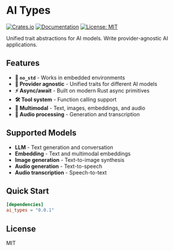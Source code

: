 # AI Types

[![Crates.io](https://img.shields.io/crates/v/ai_types.svg)](https://crates.io/crates/ai_types)
[![Documentation](https://docs.rs/ai_types/badge.svg)](https://docs.rs/ai_types)
[![License: MIT](https://img.shields.io/badge/License-MIT-yellow.svg)](https://opensource.org/licenses/MIT)

Unified trait abstractions for AI models. Write provider-agnostic AI applications.

## Features

- **🚫 `no_std`** - Works in embedded environments
- **🔧 Provider agnostic** - Unified traits for different AI models
- **⚡ Async/await** - Built on modern Rust async primitives
- **🛠️ Tool system** - Function calling support
- **📸 Multimodal** - Text, images, embeddings, and audio
- **🎵 Audio processing** - Generation and transcription

## Supported Models

- **LLM** - Text generation and conversation
- **Embedding** - Text and multimodal embeddings
- **Image generation** - Text-to-image synthesis
- **Audio generation** - Text-to-speech
- **Audio transcription** - Speech-to-text

## Quick Start

```toml
[dependencies]
ai_types = "0.0.1"
```

## License

MIT